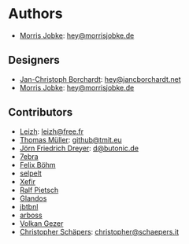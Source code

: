 # Authors

* [Morris Jobke](https://github.com/MorrisJobke): <hey@morrisjobke.de>

## Designers

* [Jan-Christoph Borchardt](https://github.com/jancborchardt): <hey@jancborchardt.net>
* [Morris Jobke](https://github.com/MorrisJobke): <hey@morrisjobke.de>

## Contributors

* [Leizh](https://github.com/eizh): <leizh@free.fr>
* [Thomas Müller](https://github.com/DeepDiver1975): <github@tmit.eu>
* [Jörn Friedrich Dreyer](https://github.com/butonic): <d@butonic.de>
* [7ebra](https://github.com/7ebra)
* [Felix Böhm](https://github.com/felixboehm)
* [selpelt](https://github.com/selpelt)
* [Xefir](https://github.com/Xefir)
* [Ralf Pietsch](https://github.com/AlZiBa)
* [Glandos](https://github.com/Glandos)
* [jbtbnl](https://github.com/jbtbnl)
* [arboss](https://github.com/arboss)
* [Volkan Gezer](https://github.com/wakeup)
* [Christopher Schäpers](https://github.com/Kondou-ger): <christopher@schaepers.it>
